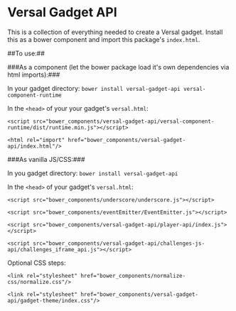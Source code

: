 Versal Gadget API
================

This is a collection of everything needed to create a Versal gadget.
Install this as a bower component and import this package's `index.html`.

##To use:##

###As a component (let the bower package load it's own dependencies via html imports):###

In your gadget directory: `bower install versal-gadget-api versal-component-runtime`

In the `<head>` of your your gadget's `versal.html`:

`<script src="bower_components/versal-gadget-api/versal-component-runtime/dist/runtime.min.js"></script>`

`<html rel="import" href="bower_components/versal-gadget-api/index.html"/>`

###As vanilla JS/CSS:###

In you gadget directory: `bower install versal-gadget-api`

In the `<head>` of your gadget's `versal.html`:

`<script src="bower_components/underscore/underscore.js"></script>`

`<script src="bower_components/eventEmitter/EventEmitter.js"></script>`

`<script src="bower_components/versal-gadget-api/player-api/index.js"></script>`

`<script src="bower_components/versal-gadget-api/challenges-js-api/challenges_iframe_api.js"></script>`

Optional CSS steps:

`<link rel="stylesheet" href="bower_components/normalize-css/normalize.css"/>`

`<link rel="stylesheet" href="bower_components/versal-gadget-api/gadget-theme/index.css"/>`

